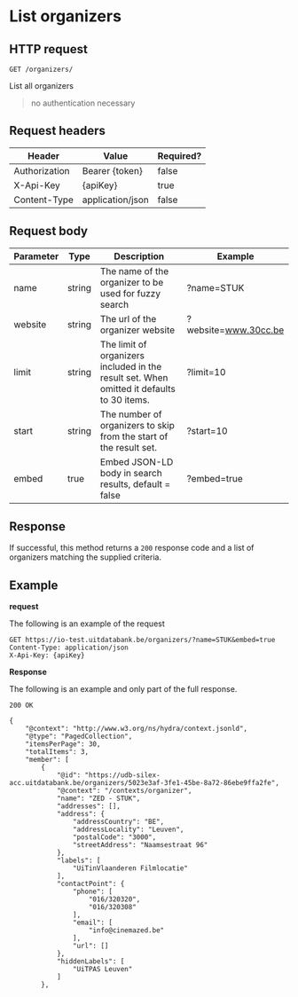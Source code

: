 ---
---

# List organizers

## HTTP request

```
GET /organizers/
```

List all organizers
> no authentication necessary

## Request headers

| Header        | Value            | Required? |
| ------------- | ---------------- | --------- |
| Authorization | Bearer {token}   | false     |
| X-Api-Key     | {apiKey}         | true      |
| Content-Type  | application/json | false     |

## Request body

| Parameter	| Type | Description | Example |
| -- |--|--|--|
| name | string | The name of the organizer to be used for fuzzy search |?name=STUK|
| website | string | The url of the organizer website |?website=www.30cc.be|
| limit | string | The limit of organizers included in the result set. When omitted it defaults to 30 items. |?limit=10|
| start | string | The number of organizers to skip from the start of the result set. |?start=10|
| embed | true | Embed JSON-LD body in search results, default = false |?embed=true|

## Response

If successful, this method returns a `200` response code and a list of organizers matching the supplied criteria.

## Example

**request**

The following is an example of the request

```
GET https://io-test.uitdatabank.be/organizers/?name=STUK&embed=true
Content-Type: application/json
X-Api-Key: {apiKey}
```

**Response**

The following is an example and only part of the full response.

```
200 OK

{
    "@context": "http://www.w3.org/ns/hydra/context.jsonld",
    "@type": "PagedCollection",
    "itemsPerPage": 30,
    "totalItems": 3,
    "member": [
        {
            "@id": "https://udb-silex-acc.uitdatabank.be/organizers/5023e3af-3fe1-45be-8a72-86ebe9ffa2fe",
            "@context": "/contexts/organizer",
            "name": "ZED - STUK",
            "addresses": [],
            "address": {
                "addressCountry": "BE",
                "addressLocality": "Leuven",
                "postalCode": "3000",
                "streetAddress": "Naamsestraat 96"
            },
            "labels": [
                "UiTinVlaanderen Filmlocatie"
            ],
            "contactPoint": {
                "phone": [
                    "016/320320",
                    "016/320308"
                ],
                "email": [
                    "info@cinemazed.be"
                ],
                "url": []
            },
            "hiddenLabels": [
                "UiTPAS Leuven"
            ]
        },
```
